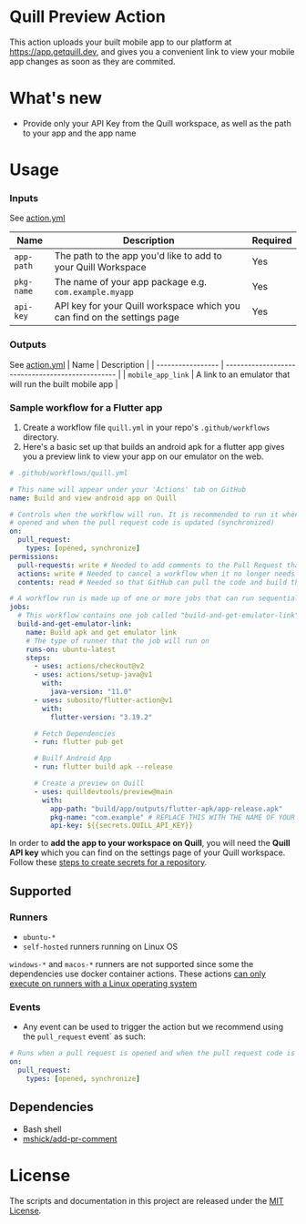 # Quill Preview Action

This action uploads your built mobile app to our platform at https://app.getquill.dev, and gives you a convenient link
to view your mobile app changes as soon as they are commited.

# What's new

- Provide only your API Key from the Quill workspace, as well as the path to your app and the app name

# Usage

### Inputs

See [action.yml](action.yml)

| Name       | Description                                                              | Required |
| ---------- | ------------------------------------------------------------------------ | -------- |
| `app-path` | The path to the app you'd like to add to your Quill Workspace            | Yes      |
| `pkg-name` | The name of your app package e.g. `com.example.myapp`                    | Yes      |
| `api-key`  | API key for your Quill workspace which you can find on the settings page | Yes      |

### Outputs

See [action.yml](action.yml)
| Name | Description |
| ----------------- | ------------------------------------------------ |
| `mobile_app_link` | A link to an emulator that will run the built mobile app |

### Sample workflow for a Flutter app

1. Create a workflow file `quill.yml` in your repo's `.github/workflows` directory.
2. Here's a basic set up that builds an android apk for a flutter app gives you a preview link to view your app on our
   emulator on the web.

```yaml
# .github/workflows/quill.yml

# This name will appear under your 'Actions' tab on GitHub
name: Build and view android app on Quill

# Controls when the workflow will run. It is recommended to run it when a pull request is
# opened and when the pull request code is updated (synchronized)
on:
  pull_request:
    types: [opened, synchronize]
permissions:
  pull-requests: write # Needed to add comments to the Pull Request that triggered the build
  actions: write # Needed to cancel a workflow when it no longer needs to run
  contents: read # Needed so that GitHub can pull the code and build the app

# A workflow run is made up of one or more jobs that can run sequentially or in parallel.
jobs:
  # This workflow contains one job called "build-and-get-emulator-link"
  build-and-get-emulator-link:
    name: Build apk and get emulator link
    # The type of runner that the job will run on
    runs-on: ubuntu-latest
    steps:
      - uses: actions/checkout@v2
      - uses: actions/setup-java@v1
        with:
          java-version: "11.0"
      - uses: subosito/flutter-action@v1
        with:
          flutter-version: "3.19.2"

      # Fetch Dependencies
      - run: flutter pub get

      # Builf Android App
      - run: flutter build apk --release

      # Create a preview on Quill
      - uses: quilldevtools/preview@main
        with:
          app-path: "build/app/outputs/flutter-apk/app-release.apk"
          pkg-name: "com.example" # REPLACE THIS WITH THE NAME OF YOUR APP PACKAGE
          api-key: ${{secrets.QUILL_API_KEY}}
```

In order to **add the app to your workspace on Quill**, you will need the **Quill API key** which you can find on the settings page of your Quill workspace. Follow these [steps to create secrets for a repository](https://docs.github.com/en/actions/security-guides/using-secrets-in-github-actions?tool=webui#creating-secrets-for-a-repository).

## Supported

### Runners

- `ubuntu-*`
- `self-hosted` runners running on Linux OS

`windows-*` and `macos-*` runners are not supported since some the dependencies use docker container actions.
These actions [can only execute on runners with a Linux operating system](https://docs.github.com/en/actions/creating-actions/about-custom-actions#docker-container-actions)

### Events

- Any event can be used to trigger the action but we recommend using the `pull_request` event` as such:

```yaml
# Runs when a pull request is opened and when the pull request code is updated (synchronized)
on:
  pull_request:
    types: [opened, synchronize]
```

## Dependencies

- Bash shell
- [mshick/add-pr-comment](https://github.com/mshick/add-pr-comment)

# License

The scripts and documentation in this project are released under the [MIT License](LICENSE).

